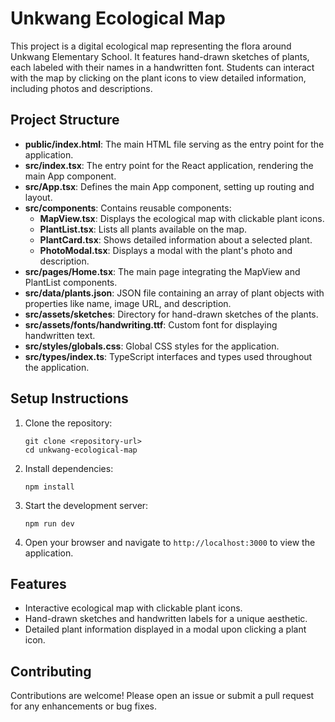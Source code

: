 # Unkwang Ecological Map

This project is a digital ecological map representing the flora around Unkwang Elementary School. It features hand-drawn sketches of plants, each labeled with their names in a handwritten font. Students can interact with the map by clicking on the plant icons to view detailed information, including photos and descriptions.

## Project Structure

- **public/index.html**: The main HTML file serving as the entry point for the application.
- **src/index.tsx**: The entry point for the React application, rendering the main App component.
- **src/App.tsx**: Defines the main App component, setting up routing and layout.
- **src/components**: Contains reusable components:
  - **MapView.tsx**: Displays the ecological map with clickable plant icons.
  - **PlantList.tsx**: Lists all plants available on the map.
  - **PlantCard.tsx**: Shows detailed information about a selected plant.
  - **PhotoModal.tsx**: Displays a modal with the plant's photo and description.
- **src/pages/Home.tsx**: The main page integrating the MapView and PlantList components.
- **src/data/plants.json**: JSON file containing an array of plant objects with properties like name, image URL, and description.
- **src/assets/sketches**: Directory for hand-drawn sketches of the plants.
- **src/assets/fonts/handwriting.ttf**: Custom font for displaying handwritten text.
- **src/styles/globals.css**: Global CSS styles for the application.
- **src/types/index.ts**: TypeScript interfaces and types used throughout the application.

## Setup Instructions

1. Clone the repository:
   ```
   git clone <repository-url>
   cd unkwang-ecological-map
   ```

2. Install dependencies:
   ```
   npm install
   ```

3. Start the development server:
   ```
   npm run dev
   ```

4. Open your browser and navigate to `http://localhost:3000` to view the application.

## Features

- Interactive ecological map with clickable plant icons.
- Hand-drawn sketches and handwritten labels for a unique aesthetic.
- Detailed plant information displayed in a modal upon clicking a plant icon.

## Contributing

Contributions are welcome! Please open an issue or submit a pull request for any enhancements or bug fixes.